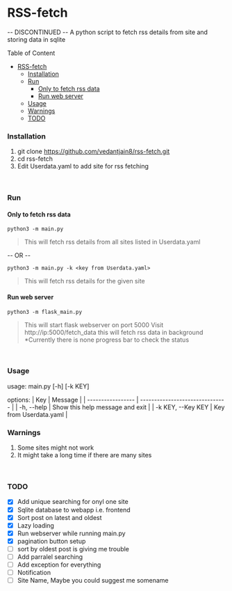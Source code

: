 # RSS-fetch
-- DISCONTINUED --
A python script to fetch rss details from site and storing data in sqlite
<br>

Table of Content
- [RSS-fetch](#rss-fetch)
    - [Installation](#installation)
    - [Run](#run)
      - [Only to fetch rss data](#only-to-fetch-rss-data)
      - [Run web server](#run-web-server)
    - [Usage](#usage)
    - [Warnings](#warnings)
    - [TODO](#todo)

### Installation
1. git clone https://github.com/vedantjain8/rss-fetch.git
2. cd rss-fetch
3. Edit Userdata.yaml to add site for rss fetching
<br>

### Run
#### Only to fetch rss data
`python3 -m main.py`
> This will fetch rss details from all sites listed in Userdata.yaml

   -- OR --

`python3 -m main.py -k <key from Userdata.yaml>`
> This will fetch rss details for the given site

#### Run web server
`python3 -m flask_main.py`
> This will start flask webserver on port 5000
> Visit http://ip:5000/fetch_data this will fetch rss data in background
> *Currently there is none progress bar to check the status
<br>

### Usage
usage: main.py [-h] [-k KEY]

options:
| Key               | Message                         |
| ----------------- | ------------------------------- |
| -h, --help        | Show this help message and exit |
| -k KEY, --Key KEY | Key from Userdata.yaml          |
<br>

### Warnings
1. Some sites might not work
2. It might take a long time if there are many sites
<br>

### TODO
- [x] Add unique searching for onyl one site
- [x] Sqlite database to webapp i.e. frontend
- [x] Sort post on latest and oldest
- [x] Lazy loading
- [x] Run webserver while running main.py
- [x] pagination button setup
- [ ] sort by oldest post is giving me trouble
- [ ] Add parralel searching
- [ ] Add exception for everything
- [ ] Notification
- [ ] Site Name, Maybe you could suggest me somename 